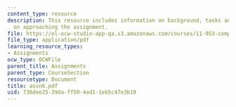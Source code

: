 ```yaml
---
content_type: resource
description: This resource includes information on background, tasks and recommendations/hints
  on approaching the assignment.
file: https://ol-ocw-studio-app-qa.s3.amazonaws.com/courses/11-953-comparative-land-use-and-transportation-planning-spring-2006/736dee2539daff504ad11eb5c47e3b19_assn6.pdf
file_type: application/pdf
learning_resource_types:
- Assignments
ocw_type: OCWFile
parent_title: Assignments
parent_type: CourseSection
resourcetype: Document
title: assn6.pdf
uid: 736dee25-39da-ff50-4ad1-1eb5c47e3b19
---
```

